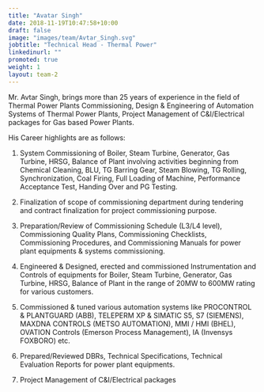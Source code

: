 ```yaml
---
title: "Avatar Singh"
date: 2018-11-19T10:47:58+10:00
draft: false
image: "images/team/Avtar_Singh.svg"
jobtitle: "Technical Head - Thermal Power"
linkedinurl: ""
promoted: true
weight: 1
layout: team-2
---
```


Mr. Avtar Singh, brings more than 25 years of experience in the field of Thermal Power Plants Commissioning, Design & Engineering of Automation Systems of Thermal Power Plants, Project Management of C&I/Electrical packages for Gas based Power Plants. 

His Career highlights are as follows:

1. System Commissioning of Boiler, Steam Turbine, Generator, Gas Turbine, HRSG, Balance of Plant involving activities beginning from Chemical Cleaning, BLU, TG Barring Gear, Steam Blowing, TG Rolling, Synchronization, Coal  Firing, Full Loading of Machine, Performance Acceptance Test, Handing Over and PG Testing. 

2. Finalization of scope of commissioning department during tendering and contract finalization for project commissioning purpose.

3. Preparation/Review of Commissioning Schedule (L3/L4 level), Commissioning Quality Plans, Commissioning Checklists, Commissioning Procedures, and Commissioning Manuals for power plant equipments & systems commissioning.

4. Engineered & Designed, erected and commissioned Instrumentation and Controls of equipments for Boiler, Steam Turbine, Generator, Gas Turbine, HRSG, Balance of Plant in the range of 20MW to 600MW rating for various customers.

5. Commissioned & tuned various automation systems like PROCONTROL & PLANTGUARD (ABB), TELEPERM XP & SIMATIC S5, S7 (SIEMENS), MAXDNA CONTROLS (METSO AUTOMATION), MMI / HMI (BHEL), OVATION Controls (Emerson Process Management), IA (Invensys FOXBORO) etc.

6. Prepared/Reviewed DBRs, Technical Specifications, Technical Evaluation Reports for power plant equipments.

7. Project Management of C&I/Electrical packages



